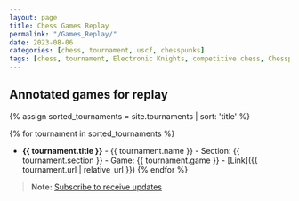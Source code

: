 ```yaml
---
layout: page
title: Chess Games Replay
permalink: "/Games_Replay/"
date: 2023-08-06
categories: [chess, tournament, uscf, chesspunks]
tags: [chess, tournament, Electronic Knights, competitive chess, Chesspunks, strategy, analysis, results]
---
```


## Annotated games for replay

{% assign sorted_tournaments = site.tournaments | sort: 'title' %}

{% for tournament in sorted_tournaments %}
- **{{ tournament.title }}** - {{ tournament.name }} - Section: {{ tournament.section }} - Game: {{ tournament.game }} - [Link]({{ tournament.url | relative_url }})
{% endfor %}

> **Note:** [Subscribe to receive updates](https://follow.it/senior-chess-improver?leanpub)
